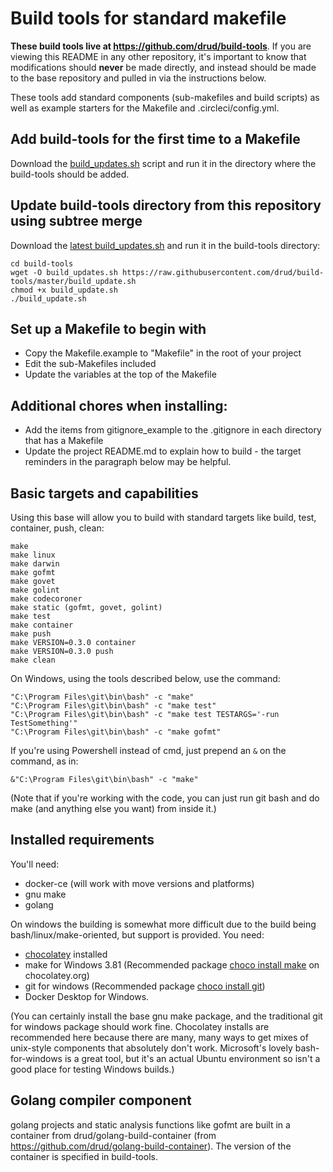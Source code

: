 # Build tools for standard makefile

**These build tools live at https://github.com/drud/build-tools**. If you are viewing this README in any other repository, it's important to know that modifications should **never** be made directly, and instead should be made to the base repository and pulled in via the instructions below.

These tools add standard components (sub-makefiles and build scripts) as well as example starters for the Makefile and .circleci/config.yml.

## Add build-tools for the first time to a Makefile

Download the [build_updates.sh](https://raw.githubusercontent.com/drud/build-tools/master/build_update.sh) script and run it in the directory where the build-tools should be added.

## Update build-tools directory from this repository using subtree merge

Download the [latest build_updates.sh](https://raw.githubusercontent.com/drud/build-tools/master/build_update.sh) and run it in the build-tools directory:

```
cd build-tools
wget -O build_updates.sh https://raw.githubusercontent.com/drud/build-tools/master/build_update.sh
chmod +x build_update.sh
./build_update.sh
```

## Set up a Makefile to begin with

* Copy the Makefile.example to "Makefile" in the root of your project
* Edit the sub-Makefiles included
* Update the variables at the top of the Makefile

## Additional chores when installing:

* Add the items from gitignore_example to the .gitignore in each directory that has a Makefile
* Update the project README.md to explain how to build - the target reminders in the paragraph below may be helpful.

## Basic targets and capabilities

Using this base will allow you to build with standard targets like build, test, container, push, clean:

```
make
make linux
make darwin
make gofmt
make govet
make golint
make codecoroner
make static (gofmt, govet, golint)
make test
make container
make push
make VERSION=0.3.0 container
make VERSION=0.3.0 push
make clean
```

On Windows, using the tools described below, use the command:

```
"C:\Program Files\git\bin\bash" -c "make"
"C:\Program Files\git\bin\bash" -c "make test"
"C:\Program Files\git\bin\bash" -c "make test TESTARGS='-run TestSomething'"
"C:\Program Files\git\bin\bash" -c "make gofmt"
```

If you're using Powershell instead of cmd, just prepend an `&` on the command, as in:

```
&"C:\Program Files\git\bin\bash" -c "make"
```

(Note that if you're working with the code, you can just run git bash and do make (and anything else you want) from inside it.)

## Installed requirements

You'll need:
* docker-ce (will work with move versions and platforms)
* gnu make
* golang

On windows the building is somewhat more difficult due to the build being bash/linux/make-oriented, but support is provided. You need:
* [chocolatey](https://chocolatey.org/install) installed
* make for Windows 3.81 (Recommended package [choco install make](https://chocolatey.org/packages/make) on chocolatey.org)
* git for windows (Recommended package [choco install git](https://chocolatey.org/packages/git.install))
* Docker Desktop for Windows.

(You can certainly install the base gnu make package, and the traditional git for windows package should work fine. Chocolatey installs are recommended here because there are many, many ways to get mixes of unix-style components that absolutely don't work. Microsoft's lovely bash-for-windows is a great tool, but it's an actual Ubuntu environment so isn't a good place for testing Windows builds.)

## Golang compiler component

golang projects and static analysis functions like gofmt are built in a container from drud/golang-build-container (from https://github.com/drud/golang-build-container). The version of the container is specified in build-tools.

